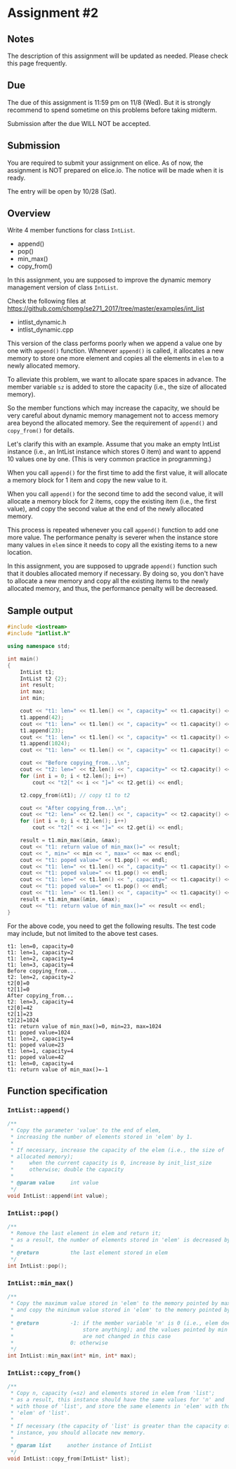 # Assignment #2

## Notes

The description of this assignment will be updated as needed. Please check this page frequently.

## Due

The due of this assignment is 11:59 pm on 11/8 (Wed). But it is strongly recommend to spend sometime on this problems before taking midterm.

Submission after the due WILL NOT be accepted.

## Submission

You are required to submit your assignment on elice. As of now, the assignment is NOT prepared on elice.io. The notice will be made when it is ready.

The entry will be open by 10/28 (Sat).

## Overview

Write 4 member functions for class `IntList`.

* append()
* pop()
* min_max()
* copy_from()

In this assignment, you are supposed to improve the dynamic memory management version of class `IntList`.

Check the following files at
 https://github.com/chomg/se271_2017/tree/master/examples/int_list
 - intlist_dynamic.h
 - intlist_dynamic.cpp

This version of the class performs poorly when we append a value one by one with `append()` function. Whenever `append()` is called, it allocates a new memory to store one more element and copies all the elements in `elem` to a newly allocated memory.

To alleviate this problem, we want to allocate spare spaces in advance. The member variable `sz` is added to store the capacity (i.e., the size of allocated memory).

So the member functions which may increase the capacity, we should be very careful about dynamic memory management not to access memory area beyond the allocated memory. See the requirement of `append()` and `copy_from()` for details.

Let's clarify this with an example. Assume that you make an empty IntList instance (i.e., an IntList instance which stores 0 item) and want to append 10 values one by one. (This is very common practice in programming.)

When you call `append()` for the first time to add the first value, it will allocate a memory block for 1 item and copy the new value to it.

When you call `append()` for the second time to add the second value, it will allocate a memory block for 2 items, copy the existing item (i.e., the first value), and copy the second value at the end of the newly allocated memory.

This process is repeated whenever you call `append()` function to add one more value. The performance penalty is severer when the instance store many values in `elem` since it needs to copy all the existing items to a new location.

In this assignment, you are supposed to upgrade `append()` function such that it doubles allocated memory if necessary. By doing so, you don't have to allocate a new memory and copy all the existing items to the newly allocated memory, and thus, the performance penalty will be decreased.

## Sample output

```cpp
#include <iostream>
#include "intlist.h"

using namespace std;

int main()
{
    IntList t1;
    IntList t2 {2};
    int result;
    int max;
    int min;

    cout << "t1: len=" << t1.len() << ", capacity=" << t1.capacity() << endl;
    t1.append(42);
    cout << "t1: len=" << t1.len() << ", capacity=" << t1.capacity() << endl;
    t1.append(23);
    cout << "t1: len=" << t1.len() << ", capacity=" << t1.capacity() << endl;
    t1.append(1024);
    cout << "t1: len=" << t1.len() << ", capacity=" << t1.capacity() << endl;

    cout << "Before copying_from...\n";
    cout << "t2: len=" << t2.len() << ", capacity=" << t2.capacity() << endl;
    for (int i = 0; i < t2.len(); i++)
        cout << "t2[" << i << "]=" << t2.get(i) << endl;

    t2.copy_from(&t1); // copy t1 to t2

    cout << "After copying_from...\n";
    cout << "t2: len=" << t2.len() << ", capacity=" << t2.capacity() << endl;
    for (int i = 0; i < t2.len(); i++)
        cout << "t2[" << i << "]=" << t2.get(i) << endl;

    result = t1.min_max(&min, &max);
    cout << "t1: return value of min_max()=" << result;
    cout << ", min=" << min << ", max=" << max << endl;
    cout << "t1: poped value=" << t1.pop() << endl;
    cout << "t1: len=" << t1.len() << ", capacity=" << t1.capacity() << endl;
    cout << "t1: poped value=" << t1.pop() << endl;
    cout << "t1: len=" << t1.len() << ", capacity=" << t1.capacity() << endl;
    cout << "t1: poped value=" << t1.pop() << endl;
    cout << "t1: len=" << t1.len() << ", capacity=" << t1.capacity() << endl;
    result = t1.min_max(&min, &max);
    cout << "t1: return value of min_max()=" << result << endl;
}
```

For the above code, you need to get the following results. The test code may include, but not limited to the above test cases.

```
t1: len=0, capacity=0
t1: len=1, capacity=2
t1: len=2, capacity=4
t1: len=3, capacity=4
Before copying_from...
t2: len=2, capacity=2
t2[0]=0
t2[1]=0
After copying_from...
t2: len=3, capacity=4
t2[0]=42
t2[1]=23
t2[2]=1024
t1: return value of min_max()=0, min=23, max=1024
t1: poped value=1024
t1: len=2, capacity=4
t1: poped value=23
t1: len=1, capacity=4
t1: poped value=42
t1: len=0, capacity=4
t1: return value of min_max()=-1
```

## Function specification

### `IntList::append()`
```cpp
/**
 * Copy the parameter 'value' to the end of elem,
 * increasing the number of elements stored in 'elem' by 1.
 *
 * If necessary, increase the capacity of the elem (i.e., the size of
 * allocated memory);
 *     when the current capacity is 0, increase by init_list_size
 *     otherwise; double the capacity
 *
 * @param value     int value
 */
void IntList::append(int value);
```

### `IntList::pop()`
```cpp
/**
 * Remove the last element in elem and return it;
 * as a result, the number of elements stored in 'elem' is decreased by 1
 *
 * @return          the last element stored in elem
 */
int IntList::pop();
```
### `IntList::min_max()`
```cpp
/**
 * Copy the maximum value stored in 'elem' to the memory pointed by max,
 * and copy the minimum value stored in 'elem' to the memory pointed by min
 *
 * @return          -1: if the member variable 'n' is 0 (i.e., elem does not
 *                      store anything); and the values pointed by min and max
 *                      are not changed in this case
 *                  0: otherwise
 */
int IntList::min_max(int* min, int* max);
```

### `IntList::copy_from()`
```cpp
/**
 * Copy n, capacity (=sz) and elements stored in elem from 'list';
 * as a result, this instance should have the same values for 'n' and 'sz'
 * with those of 'list', and store the same elements in 'elem' with those in
 * 'elem' of 'list'.
 *
 * If necessary (the capacity of 'list' is greater than the capacity of this
 * instance, you should allocate new memory.
 *
 * @param list     another instance of IntList
 */
void IntList::copy_from(IntList* list);
```
